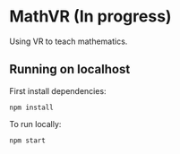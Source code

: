 # MathVR (In progress)

Using VR to teach mathematics.

## Running on localhost

First install dependencies:

```
npm install
```

To run locally:

```
npm start
```
